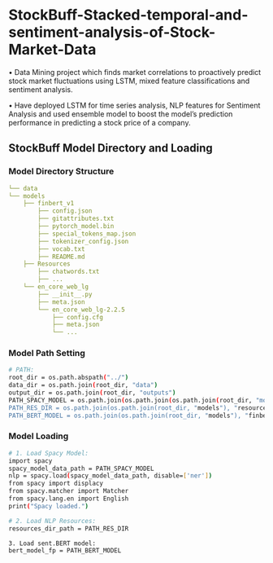 # StockBuff-Stacked-temporal-and-sentiment-analysis-of-Stock-Market-Data
• Data Mining project which finds market correlations to proactively predict stock market fluctuations using LSTM, mixed feature classifications and sentiment analysis.

• Have deployed LSTM for time series analysis, NLP features for Sentiment Analysis and used ensemble model to boost the model’s prediction performance in predicting a stock price of a company.


## StockBuff Model Directory and Loading

### Model Directory Structure

```yaml
└── data
└── models
    ├── finbert_v1
        ├── config.json
        ├── gitattributes.txt
        ├── pytorch_model.bin
        ├── special_tokens_map.json
        ├── tokenizer_config.json
        ├── vocab.txt
        ├── README.md
    ├── Resources
        ├── chatwords.txt
        ├── ...
    └── en_core_web_lg
        ├── __init__.py
        ├── meta.json
        └── en_core_web_lg-2.2.5
            ├── config.cfg
            ├── meta.json
            └── ...
```

### Model Path Setting

```bash
# PATH:
root_dir = os.path.abspath("../")
data_dir = os.path.join(root_dir, "data")
output_dir = os.path.join(root_dir, "outputs")
PATH_SPACY_MODEL = os.path.join(os.path.join(os.path.join(root_dir, "models"), "en_core_web_lg”), “en_core_web_lg-2.2.5”)
PATH_RES_DIR = os.path.join(os.path.join(root_dir, "models"), "resources")
PATH_BERT_MODEL = os.path.join(os.path.join(root_dir, "models"), "finbert_v1")
```

### Model Loading

```bash
# 1. Load Spacy Model:
import spacy
spacy_model_data_path = PATH_SPACY_MODEL
nlp = spacy.load(spacy_model_data_path, disable=['ner'])
from spacy import displacy
from spacy.matcher import Matcher
from spacy.lang.en import English
print("Spacy loaded.")
```

```bash
# 2. Load NLP Resources:
resources_dir_path = PATH_RES_DIR
```

```bash
3. Load sent.BERT model:
bert_model_fp = PATH_BERT_MODEL
```
